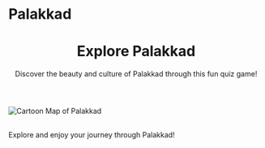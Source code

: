 # Palakkad
<!DOCTYPE html>
<html lang="en">
<head>
    <meta charset="UTF-8">
    <meta name="viewport" content="width=device-width, initial-scale=1.0">
    <title>Explore Palakkad</title>
    <link rel="stylesheet" href="styles.css">
</head>
<body>
    <header>
        <h1>Explore Palakkad</h1>
        <p>Discover the beauty and culture of Palakkad through this fun quiz game!</p>
    </header>
    <main>
        <div id="map">
            <img src="cartoon_map.png" alt="Cartoon Map of Palakkad" usemap="#palakkadmap">
            <map name="palakkadmap">
                <area shape="rect" coords="100,150,200,250" alt="Palakkad Fort" onclick="showInfo('fort')">
                <area shape="rect" coords="250,300,350,400" alt="Malampuzha Dam" onclick="showInfo('dam')">
                <!-- Add more areas for different locations -->
            </map>
        </div>
        <div id="info">
            <h2 id="location-title"></h2>
            <p id="location-info"></p>
            <div id="quiz"></div>
        </div>
    </main>
    <footer>
        <p>Explore and enjoy your journey through Palakkad!</p>
    </footer>
    <script src="script.js"></script>
</body>
</html>
